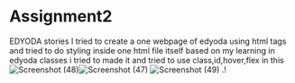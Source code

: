 # Assignment2
EDYODA stories
I tried to create a one webpage of edyoda using html tags and tried to do styling inside one html file itself based on my learning in edyoda classes i tried to made it and tried to use class,id,hover,flex in this![Screenshot (48)](https://user-images.githubusercontent.com/110734594/184526056-e4166b02-fa40-455b-89cb-1a960f33a051.png)![Screenshot (47)](https://user-images.githubusercontent.com/110734594/184526053-9906570c-7842-457c-a5ae-b8c9500cc174.png)
![Screenshot (49)](https://user-images.githubusercontent.com/110734594/184526057-2f9c6c2f-474e-413d-867a-dacb03ad7fb8.png)
.!
